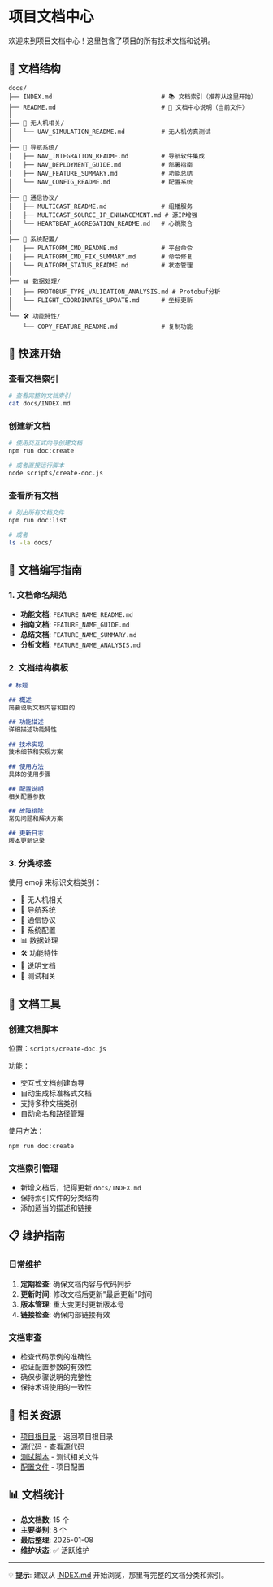 # 项目文档中心

欢迎来到项目文档中心！这里包含了项目的所有技术文档和说明。

## 📁 文档结构

```
docs/
├── INDEX.md                              # 📚 文档索引（推荐从这里开始）
├── README.md                             # 📖 文档中心说明（当前文件）
│
├── 🚁 无人机相关/
│   └── UAV_SIMULATION_README.md          # 无人机仿真测试
│
├── 🧭 导航系统/
│   ├── NAV_INTEGRATION_README.md         # 导航软件集成
│   ├── NAV_DEPLOYMENT_GUIDE.md           # 部署指南
│   ├── NAV_FEATURE_SUMMARY.md            # 功能总结
│   └── NAV_CONFIG_README.md              # 配置系统
│
├── 📡 通信协议/
│   ├── MULTICAST_README.md               # 组播服务
│   ├── MULTICAST_SOURCE_IP_ENHANCEMENT.md # 源IP增强
│   └── HEARTBEAT_AGGREGATION_README.md   # 心跳聚合
│
├── 🔧 系统配置/
│   ├── PLATFORM_CMD_README.md            # 平台命令
│   ├── PLATFORM_CMD_FIX_SUMMARY.md       # 命令修复
│   └── PLATFORM_STATUS_README.md         # 状态管理
│
├── 📊 数据处理/
│   ├── PROTOBUF_TYPE_VALIDATION_ANALYSIS.md # Protobuf分析
│   └── FLIGHT_COORDINATES_UPDATE.md      # 坐标更新
│
└── 🛠️ 功能特性/
    └── COPY_FEATURE_README.md            # 复制功能
```

## 🚀 快速开始

### 查看文档索引
```bash
# 查看完整的文档索引
cat docs/INDEX.md
```

### 创建新文档
```bash
# 使用交互式向导创建文档
npm run doc:create

# 或者直接运行脚本
node scripts/create-doc.js
```

### 查看所有文档
```bash
# 列出所有文档文件
npm run doc:list

# 或者
ls -la docs/
```

## 📝 文档编写指南

### 1. 文档命名规范
- **功能文档**: `FEATURE_NAME_README.md`
- **指南文档**: `FEATURE_NAME_GUIDE.md`  
- **总结文档**: `FEATURE_NAME_SUMMARY.md`
- **分析文档**: `FEATURE_NAME_ANALYSIS.md`

### 2. 文档结构模板
```markdown
# 标题

## 概述
简要说明文档内容和目的

## 功能描述
详细描述功能特性

## 技术实现
技术细节和实现方案

## 使用方法
具体的使用步骤

## 配置说明
相关配置参数

## 故障排除
常见问题和解决方案

## 更新日志
版本更新记录
```

### 3. 分类标签
使用 emoji 来标识文档类别：
- 🚁 无人机相关
- 🧭 导航系统
- 📡 通信协议
- 🔧 系统配置
- 📊 数据处理
- 🛠️ 功能特性
- 📖 说明文档
- 🧪 测试相关

## 🔧 文档工具

### 创建文档脚本
位置：`scripts/create-doc.js`

功能：
- 交互式文档创建向导
- 自动生成标准格式文档
- 支持多种文档类别
- 自动命名和路径管理

使用方法：
```bash
npm run doc:create
```

### 文档索引管理
- 新增文档后，记得更新 `docs/INDEX.md`
- 保持索引文件的分类结构
- 添加适当的描述和链接

## 📋 维护指南

### 日常维护
1. **定期检查**: 确保文档内容与代码同步
2. **更新时间**: 修改文档后更新"最后更新"时间
3. **版本管理**: 重大变更时更新版本号
4. **链接检查**: 确保内部链接有效

### 文档审查
- 检查代码示例的准确性
- 验证配置参数的有效性
- 确保步骤说明的完整性
- 保持术语使用的一致性

## 🔗 相关资源

- [项目根目录](../) - 返回项目根目录
- [源代码](../src/) - 查看源代码
- [测试脚本](../testScipt/) - 测试相关文件
- [配置文件](../nav-config.json) - 项目配置

## 📊 文档统计

- **总文档数**: 15 个
- **主要类别**: 8 个
- **最后整理**: 2025-01-08
- **维护状态**: ✅ 活跃维护

---

💡 **提示**: 建议从 [INDEX.md](./INDEX.md) 开始浏览，那里有完整的文档分类和索引。